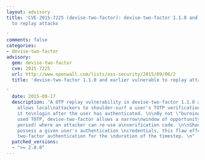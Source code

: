 ```yaml
---
layout: advisory
title: 'CVE-2015-7225 (devise-two-factor): devise-two-factor 1.1.0 and earlier vulnerable
  to replay attacks

'
comments: false
categories:
- devise-two-factor
advisory:
  gem: devise-two-factor
  cve: 2015-7225
  url: http://www.openwall.com/lists/oss-security/2015/09/06/2
  title: 'devise-two-factor 1.1.0 and earlier vulnerable to replay attacks

'
  date: 2015-09-17
  description: "A OTP replay vulnerability in devise-two-factor 1.1.0 and earlier
    allows local\nattackers to shoulder-surf a user's TOTP verification code and use
    it to\nlogin after the user has authenticated. \n\nBy not \"burning\" a previously
    used TOTP, devise-two-factor allows a narrow\nwindow of opportunity (aka the timestep
    period) where an attacker can re-use a\nverification code. \n\nShould an attacker
    possess a given user's authentication \ncredentials, this flaw effectively defeats
    two-factor authentication for the \nduration of the timestep. \n"
  patched_versions:
  - ">= 2.0.0"
---
```

